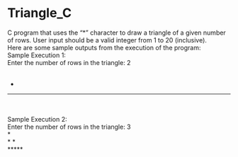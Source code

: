 # Triangle_C
C program that uses the “*” character to draw a triangle of a given number of rows. User input should be a valid integer from 1 to 20 (inclusive).
<br />
Here are some sample outputs from the execution of the program: 
<br />
Sample Execution 1:
<br />
Enter the number of rows in the triangle: 2 <br />
<br />
 * <br />
***
<br />
<br />
Sample Execution 2:
<br />
Enter the number of rows in the triangle: 3 
<br />
  * <br />
 * * <br />
*****
